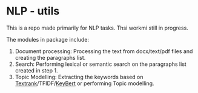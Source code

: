 # NLP - utils
This is a repo made primarily for NLP tasks. Thsi workmi still in progress.

The modules in package include:
1. Document processing: Processing the text from docx/text/pdf files and creating the paragraphs list.
2. Search: Performing lexical or semantic search on the paragraphs list created in step 1.
3. Topic Modelling: Extracting the keywords based on [Textrank](https://github.com/summanlp/textrank)/TFIDF/[KeyBert](https://github.com/MaartenGr/KeyBERT) or performing Topic modelling.
